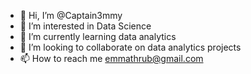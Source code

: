 - 👋 Hi, I’m @Captain3mmy
- 👀 I’m interested in Data Science
- 🌱 I’m currently learning data analytics
- 💞️ I’m looking to collaborate on data analytics projects
- 📫 How to reach me emmathrub@gmail.com

<!---
Captain3mmy/Captain3mmy is a ✨ special ✨ repository because its `README.md` (this file) appears on your GitHub profile.
You can click the Preview link to take a look at your changes.
--->
